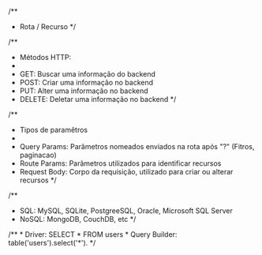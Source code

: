 /**
 * Rota / Recurso
 */

/**
 * Métodos HTTP:
 * 
 * GET: Buscar uma informação do backend
 * POST: Criar uma informação no backend
 * PUT: Alter uma informação no backend
 * DELETE: Deletar uma informação no backend
 */

 /**
  * Tipos de paramêtros
  * 
  * Query Params: Parâmetros nomeados enviados na rota após "?" (Fitros, paginacao)
  * Route Params: Parâmetros utilizados para identificar recursos
  * Request Body: Corpo da requisição, utilizado para criar ou alterar recursos
  */

  /**
   * SQL: MySQL, SQLite, PostgreeSQL, Oracle, Microsoft SQL Server
   * NoSQL: MongoDB, CouchDB, etc
   */

   /**
    * Driver: SELECT * FROM users
    * Query Builder: table('users').select('*').
    */
